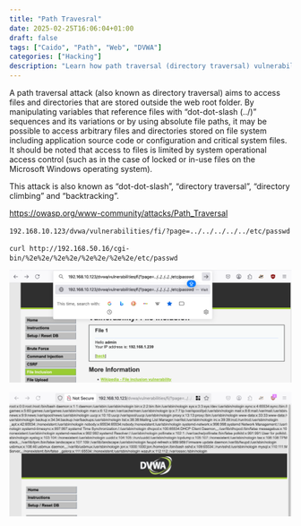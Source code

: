 ```yaml
---
title: "Path Travesral"
date: 2025-02-25T16:06:04+01:00
draft: false
tags: ["Caido", "Path", "Web", "DVWA"]
categories: ["Hacking"]
description: "Learn how path traversal (directory traversal) vulnerabilities can be exploited to access sensitive files outside the web root using DVWA. This guide explains attack techniques, real-world examples, and practical payloads, with tips for identifying and testing for traversal flaws."
---
```



A path traversal attack (also known as directory traversal) aims to access files and directories that are stored outside the web root folder. By manipulating variables that reference files with “dot-dot-slash (../)” sequences and its variations or by using absolute file paths, it may be possible to access arbitrary files and directories stored on file system including application source code or configuration and critical system files. It should be noted that access to files is limited by system operational access control (such as in the case of locked or in-use files on the Microsoft Windows operating system).

This attack is also known as “dot-dot-slash”, “directory traversal”, “directory climbing” and “backtracking”.

https://owasp.org/www-community/attacks/Path_Traversal


`192.168.10.123/dvwa/vulnerabilities/fi/?page=../../../../../etc/passwd`

`curl http://192.168.50.16/cgi-bin/%2e%2e/%2e%2e/%2e%2e/%2e%2e/etc/passwd`

![](1.png)

![](2.png)

